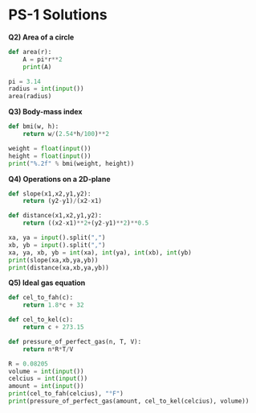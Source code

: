 # PS-1 Solutions

**Q2) Area of a circle**

```py
def area(r):
    A = pi*r**2
    print(A)

pi = 3.14
radius = int(input())
area(radius)
```

**Q3) Body-mass index**

```py
def bmi(w, h):
    return w/(2.54*h/100)**2

weight = float(input())
height = float(input())
print("%.2f" % bmi(weight, height))
```

**Q4) Operations on a 2D-plane**

```py
def slope(x1,x2,y1,y2):
    return (y2-y1)/(x2-x1)

def distance(x1,x2,y1,y2):
    return ((x2-x1)**2+(y2-y1)**2)**0.5

xa, ya = input().split(",")
xb, yb = input().split(",")
xa, ya, xb, yb = int(xa), int(ya), int(xb), int(yb)
print(slope(xa,xb,ya,yb))
print(distance(xa,xb,ya,yb))
```

**Q5) Ideal gas equation**

```py
def cel_to_fah(c):
    return 1.8*c + 32

def cel_to_kel(c):
    return c + 273.15

def pressure_of_perfect_gas(n, T, V):
    return n*R*T/V

R = 0.08205
volume = int(input())
celcius = int(input())
amount = int(input())
print(cel_to_fah(celcius), "°F")
print(pressure_of_perfect_gas(amount, cel_to_kel(celcius), volume))
```
